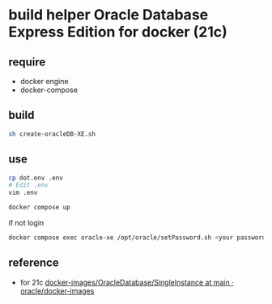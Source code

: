 # build helper Oracle Database Express Edition for docker (21c)

## require

  - docker engine
  - docker-compose

## build

```sh
sh create-oracleDB-XE.sh
```

## use

```sh
cp dot.env .env
# Edit .env
vim .env
```

```sh
docker compose up
```

if not login
```sh
docker compose exec oracle-xe /opt/oracle/setPassword.sh <your password>
```

## reference

  - for 21c [docker\-images/OracleDatabase/SingleInstance at main · oracle/docker\-images](https://github.com/oracle/docker-images/tree/main/OracleDatabase/SingleInstance#building-oracle-database-container-images)
